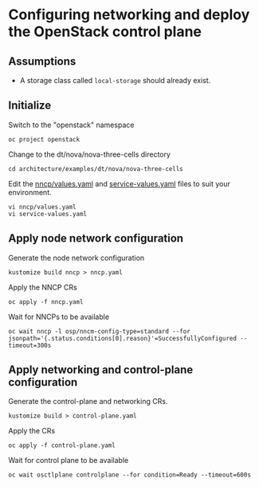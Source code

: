 # Configuring networking and deploy the OpenStack control plane

## Assumptions

- A storage class called `local-storage` should already exist.

## Initialize

Switch to the "openstack" namespace
```
oc project openstack
```
Change to the dt/nova/nova-three-cells directory
```
cd architecture/examples/dt/nova/nova-three-cells
```
Edit the [nncp/values.yaml](control-plane/nncp/values.yaml) and
[service-values.yaml](control-plane/service-values.yaml) files to suit 
your environment.
```
vi nncp/values.yaml
vi service-values.yaml
```

## Apply node network configuration

Generate the node network configuration
```
kustomize build nncp > nncp.yaml
```
Apply the NNCP CRs
```
oc apply -f nncp.yaml
```
Wait for NNCPs to be available
```
oc wait nncp -l osp/nncm-config-type=standard --for jsonpath='{.status.conditions[0].reason}'=SuccessfullyConfigured --timeout=300s
```

## Apply networking and control-plane configuration

Generate the control-plane and networking CRs.
```
kustomize build > control-plane.yaml
```
Apply the CRs
```
oc apply -f control-plane.yaml
```

Wait for control plane to be available
```
oc wait osctlplane controlplane --for condition=Ready --timeout=600s
```
